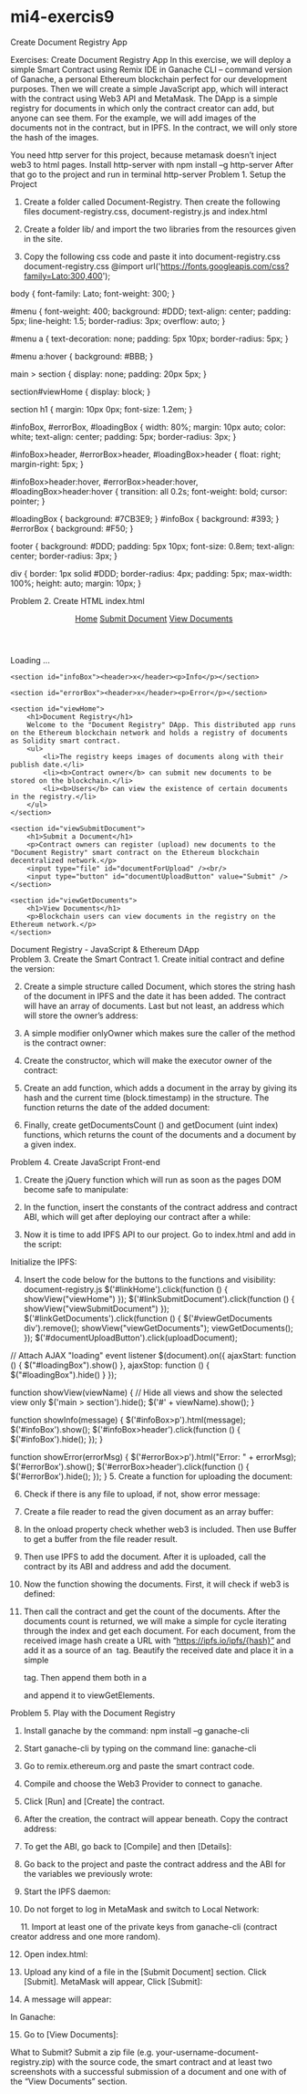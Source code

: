 # mi4-exercis9
Create Document Registry App

Exercises: Create Document Registry App
In this exercise, we will deploy a simple Smart Contract using Remix IDE in Ganache CLI – command version of Ganache, a personal Ethereum blockchain perfect for our development purposes. Then we will create a simple JavaScript app, which will interact with the contract using Web3 API and MetaMask. The DApp is a simple registry for documents in which only the contract creator can add, but anyone can see them. For the example, we will add images of the documents not in the contract, but in IPFS. In the contract, we will only store the hash of the images.
 
You need http server for this project, because metamask doesn’t inject web3 to html pages.
Install http-server with
npm install –g http-server
After that go to the project and run in terminal 
http-server
Problem 1.	Setup the Project
1.	Create a folder called Document-Registry. Then create the following files document-registry.css, document-registry.js and index.html
2.	Create a folder lib/ and import the two libraries from the resources given in the site. 
 
3.	Copy the following css code and paste it into document-registry.css
document-registry.css
@import url('https://fonts.googleapis.com/css?family=Lato:300,400');

body {
    font-family: Lato;
    font-weight: 300;
}

#menu {
    font-weight: 400;
    background: #DDD;
    text-align: center;
    padding: 5px;
    line-height: 1.5;
    border-radius: 3px;
    overflow: auto;
}

#menu a {
    text-decoration: none;
    padding: 5px 10px;
    border-radius: 5px;
}

#menu a:hover {
    background: #BBB;
}

main > section {
    display: none;
    padding: 20px 5px;
}

section#viewHome {
    display: block;
}

section h1 {
    margin: 10px 0px;
    font-size: 1.2em;
}

#infoBox, #errorBox, #loadingBox {
    width: 80%;
    margin: 10px auto;
    color: white;
    text-align: center;
    padding: 5px;
    border-radius: 3px;
}

#infoBox>header, #errorBox>header, #loadingBox>header {
    float: right;
    margin-right: 5px;
}

#infoBox>header:hover, #errorBox>header:hover, #loadingBox>header:hover {
    transition: all 0.2s;
    font-weight: bold;
    cursor: pointer;
}

#loadingBox {
    background: #7CB3E9;
}
#infoBox {
    background: #393;
}
#errorBox {
    background: #F50;
}

footer {
    background: #DDD;
    padding: 5px 10px;
    font-size: 0.8em;
    text-align: center;
    border-radius: 3px;
}

div {
    border: 1px solid #DDD;
    border-radius: 4px;
    padding: 5px;
    max-width: 100%;
    height: auto;
    margin: 10px;
}

Problem 2.	Create HTML
index.html
<!DOCTYPE html>

<html>

<head>
    <meta charset="utf-8" />
    <title>Document Registry DApp</title>
    <link rel="stylesheet" type="text/css" href="document-registry.css" />
    <script src="lib/jquery-3.3.1.min.js"></script>
    <script src="lib/sha256.min.js"></script>
    <script src="document-registry.js"></script>
</head>

<body>
<header id="menu">
    <a href="#" id="linkHome">Home</a>
    <a href="#" id="linkSubmitDocument">Submit Document</a>
    <a href="#" id="linkGetDocuments">View Documents</a>
</header>

<main>
    <section id="loadingBox">Loading ...</section>

    <section id="infoBox"><header>x</header><p>Info</p></section>

    <section id="errorBox"><header>x</header><p>Error</p></section>

    <section id="viewHome">
        <h1>Document Registry</h1>
        Welcome to the "Document Registry" DApp. This distributed app runs on the Ethereum blockchain network and holds a registry of documents as Solidity smart contract.
        <ul>
            <li>The registry keeps images of documents along with their publish date.</li>
            <li><b>Contract owner</b> can submit new documents to be stored on the blockchain.</li>
            <li><b>Users</b> can view the existence of certain documents in the registry.</li>
        </ul>
    </section>

    <section id="viewSubmitDocument">
        <h1>Submit a Document</h1>
        <p>Contract owners can register (upload) new documents to the "Document Registry" smart contract on the Ethereum blockchain decentralized network.</p>
        <input type="file" id="documentForUpload" /><br/>
        <input type="button" id="documentUploadButton" value="Submit" />
    </section>

    <section id="viewGetDocuments">
        <h1>View Documents</h1>
        <p>Blockchain users can view documents in the registry on the Ethereum network.</p>
    </section>
</main>

<footer>Document Registry - JavaScript & Ethereum DApp</footer>
</body>
</html>
Problem 3.	Create the Smart Contract
1.	Create initial contract and define the version:
 
2.	Create a simple structure called Document, which stores the string hash of the document in IPFS and the date it has been added. The contract will have an array of documents. Last but not least, an address which will store the owner’s address:
 
3.	A simple modifier onlyOwner which makes sure the caller of the method is the contract owner:
 
4.	Create the constructor, which will make the executor owner of the contract:
 
5.	Create an add function, which adds a document in the array by giving its hash and the current time (block.timestamp) in the structure. The function returns the date of the added document:
 
6.	Finally, create getDocumentsCount () and getDocument (uint index) functions, which returns the count of the documents and a document by a given index.
 
Problem 4.	Create JavaScript Front-end
1.	Create the jQuery function which will run as soon as the pages DOM become safe to manipulate:
 
2.	In the function, insert the constants of the contract address and contract ABI, which will get after deploying our contract after a while:
 
3.	Now it is time to add IPFS API to our project. Go to index.html and add in the script:
<script src="https://unpkg.com/ipfs-api/dist/index.js"></script>
 
Initialize the IPFS:
 
4.	Insert the code below for the buttons to the functions and visibility:
document-registry.js
$('#linkHome').click(function () {
    showView("viewHome")
});
$('#linkSubmitDocument').click(function () {
    showView("viewSubmitDocument")
});
$('#linkGetDocuments').click(function () {
    $('#viewGetDocuments div').remove();
    showView("viewGetDocuments");
    viewGetDocuments();
});
$('#documentUploadButton').click(uploadDocument);

// Attach AJAX "loading" event listener
$(document).on({
    ajaxStart: function () {
        $("#loadingBox").show()
    },
    ajaxStop: function () {
        $("#loadingBox").hide()
    }
});

function showView(viewName) {
    // Hide all views and show the selected view only
    $('main > section').hide();
    $('#' + viewName).show();
}

function showInfo(message) {
    $('#infoBox>p').html(message);
    $('#infoBox').show();
    $('#infoBox>header').click(function () {
        $('#infoBox').hide();
    });
}

function showError(errorMsg) {
    $('#errorBox>p').html("Error: " + errorMsg);
    $('#errorBox').show();
    $('#errorBox>header').click(function () {
        $('#errorBox').hide();
    });
}
5.	Create a function for uploading the document:
 
6.	Check if there is any file to upload, if not, show error message:
 
7.	Create a file reader to read the given document as an array buffer:
 
8.	In the onload property check whether web3 is included. Then use Buffer to get a buffer from the file reader result. 
 
9.	Then use IPFS to add the document. After it is uploaded, call the contract by its ABI and address and add the document.
 
10.	Now the function showing the documents. First, it will check if web3 is defined:
 
11.	Then call the contract and get the count of the documents. After the documents count is returned, we will make a simple for cycle iterating through the index and get each document. For each document, from the received image hash create a URL with “https://ipfs.io/ipfs/{hash}” and add it as a source of an <img> tag. Beautify the received date and place it in a simple <p> tag. Then append them both in a <div> and append it to viewGetElements.
 
Problem 5.	Play with the Document Registry
1.	Install ganache by the command:
npm install –g ganache-cli
2.	Start ganache-cli by typing on the command line:
ganache-cli
3.	Go to remix.ethereum.org and paste the smart contract code.
4.	Compile and choose the Web3 Provider to connect to ganache.
5.	Click [Run] and [Create] the contract.
 
6.	After the creation, the contract will appear beneath. Copy the contract address:
 
7.	To get the ABI, go back to [Compile] and then [Details]:
 
 
8.	Go back to the project and paste the contract address and the ABI for the variables we previously wrote:
 
9.	Start the IPFS daemon:
 
10.	Do not forget to log in MetaMask and switch to Local Network:
 
 
11.	Import at least one of the private keys from ganache-cli (contract creator address and one more random).
 
12.	Open index.html:
 
13.	Upload any kind of a file in the [Submit Document] section. Click [Submit]. MetaMask will appear, Click [Submit]:
 
 
14.	A message will appear:
 
In Ganache:
 


15.	Go to [View Documents]:
 

What to Submit?
Submit a zip file (e.g. your-username-document-registry.zip) with the source code, the smart contract and at least two screenshots with a successful submission of a document and one with of the “View Documents” section.

